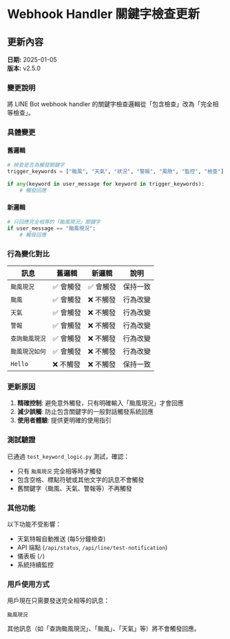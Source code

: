 # Webhook Handler 關鍵字檢查更新

## 更新內容

**日期:** 2025-01-05  
**版本:** v2.5.0

### 變更說明

將 LINE Bot webhook handler 的關鍵字檢查邏輯從「包含檢查」改為「完全相等檢查」。

### 具體變更

#### 舊邏輯
```python
# 檢查是否為觸發關鍵字
trigger_keywords = ["颱風", "天氣", "狀況", "警報", "風險", "監控", "檢查"]

if any(keyword in user_message for keyword in trigger_keywords):
    # 觸發回應
```

#### 新邏輯
```python
# 只回應完全相等的「颱風現況」關鍵字
if user_message == "颱風現況":
    # 觸發回應
```

### 行為變化對比

| 訊息 | 舊邏輯 | 新邏輯 | 說明 |
|------|--------|--------|------|
| `颱風現況` | ✅ 會觸發 | ✅ 會觸發 | 保持一致 |
| `颱風` | ✅ 會觸發 | ❌ 不觸發 | 行為改變 |
| `天氣` | ✅ 會觸發 | ❌ 不觸發 | 行為改變 |
| `警報` | ✅ 會觸發 | ❌ 不觸發 | 行為改變 |
| `查詢颱風現況` | ✅ 會觸發 | ❌ 不觸發 | 行為改變 |
| `颱風現況如何` | ✅ 會觸發 | ❌ 不觸發 | 行為改變 |
| `Hello` | ❌ 不觸發 | ❌ 不觸發 | 保持一致 |

### 更新原因

1. **精確控制**: 避免意外觸發，只有明確輸入「颱風現況」才會回應
2. **減少誤觸**: 防止包含關鍵字的一般對話觸發系統回應
3. **使用者體驗**: 提供更明確的使用指引

### 測試驗證

已通過 `test_keyword_logic.py` 測試，確認：
- 只有 `颱風現況` 完全相等時才觸發
- 包含空格、標點符號或其他文字的訊息不會觸發
- 舊關鍵字（颱風、天氣、警報等）不再觸發

### 其他功能

以下功能不受影響：
- 天氣特報自動推送 (每5分鐘檢查)
- API 端點 (`/api/status`, `/api/line/test-notification`)
- 儀表板 (`/`)
- 系統持續監控

### 用戶使用方式

用戶現在只需要發送完全相等的訊息：
```
颱風現況
```

其他訊息（如「查詢颱風現況」、「颱風」、「天氣」等）將不會觸發回應。
